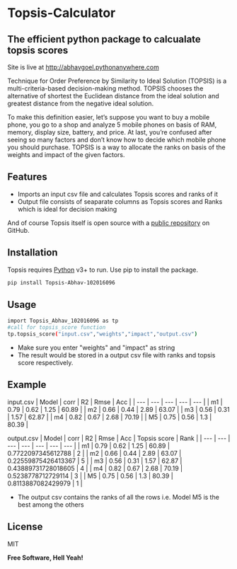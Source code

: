 # Topsis-Calculator
## The efficient python package to calcualate topsis scores
Site is live at http://abhavgoel.pythonanywhere.com

Technique for Order Preference by Similarity to Ideal Solution (TOPSIS) is a multi-criteria-based decision-making method. TOPSIS chooses the alternative of shortest the Euclidean distance from the ideal solution and greatest distance from the negative ideal solution. 

To make this definition easier, let’s suppose you want to buy a mobile phone, you go to a shop and analyze 5 mobile phones on basis of RAM, memory, display size, battery, and price. At last, you’re confused after seeing so many factors and don’t know how to decide which mobile phone you should purchase. TOPSIS is a way to allocate the ranks on basis of the weights and impact of the given factors.

## Features

- Imports an input csv file and calculates Topsis scores and ranks of it
- Output file consists of seaparate columns as Topsis scores and Ranks which is ideal for decision making



And of course Topsis itself is open source with a [public repository](https://github.com/abhavgoel/base-Topsis-Abhav-102016096)
 on GitHub.

## Installation

Topsis requires [Python](https://www.python.org/downloads/) v3+ to run.
Use pip to install the package.

```sh
pip install Topsis-Abhav-102016096
```
## Usage
```sh
import Topsis_Abhav_102016096 as tp
#call for topsis_score function
tp.topsis_score("input.csv","weights","impact","output.csv")
```
- Make sure you enter "weights" and "impact" as string
- The result would be stored in a output csv file with ranks and topsis score respectively.

## Example
input.csv
| Model | corr | R2  | Rmse | Acc |
| --- | --- | --- | --- | --- |
| m1  | 0.79 | 0.62 | 1.25 | 60.89 |
| m2  | 0.66 | 0.44 | 2.89 | 63.07 |
| m3  | 0.56 | 0.31 | 1.57 | 62.87 |
| m4  | 0.82 | 0.67 | 2.68 | 70.19 |
| M5  | 0.75 | 0.56 | 1.3 | 80.39 |

output.csv
| Model | corr | R2  | Rmse | Acc | Topsis score | Rank |
| --- | --- | --- | --- | --- | --- | --- |
| m1  | 0.79 | 0.62 | 1.25 | 60.89 | 0.7722097345612788 | 2   |
| m2  | 0.66 | 0.44 | 2.89 | 63.07 | 0.22559875426413367 | 5   |
| m3  | 0.56 | 0.31 | 1.57 | 62.87 | 0.43889731728018605 | 4   |
| m4  | 0.82 | 0.67 | 2.68 | 70.19 | 0.5238778712729114 | 3   |
| M5  | 0.75 | 0.56 | 1.3 | 80.39 | 0.8113887082429979 | 1   |

- The output csv contains the ranks of all the rows i.e. Model M5 is the best among the others




## License

MIT

**Free Software, Hell Yeah!**

